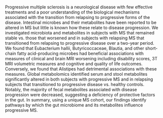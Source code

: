 Progressive multiple sclerosis is a neurological disease with few effective treatments and a poor understanding of the biological mechanisms associated with the transition from relapsing to progressive forms of the disease. Intestinal microbes and their metabolites have been reported to be altered in MS but little is known how these relate to disease progression. We investigated microbiota and metabolites in subjects with MS that remained stable vs. those that worsened and in subjects with relapsing MS that transitioned from relapsing to progressive disease over a two-year period.  We found that Eubacterium hallii, Butyricoccaceae, Blautia, and other short-chain fatty acid-producing microbes had beneficial associations with measures of clinical and brain MRI worsening including disability scores, 3T MRI volumetric measures and cognitive and quality of life outcomes. Conversely, we found that Alistipes had detrimental associations with these measures. Global metabolomics identified serum and stool metabolites significantly altered in both subjects with progressive MS and in relapsing subjects that transitioned to progressive disease vs. healthy controls. Notably, the majority of fecal metabolites associated with disease progression were decreased, suggesting a deficiency of protective factors in the gut.  In summary, using a unique MS cohort, our findings identify pathways by which the gut microbiome and its metabolites influence progressive MS.
